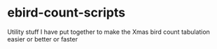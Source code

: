 # ebird-count-scripts
Utility stuff I have put together to make the Xmas bird count tabulation easier or better or faster
